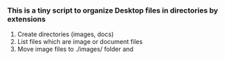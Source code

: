 ### This is a tiny script to organize Desktop files in directories by extensions
 1. Create directories (images, docs)
 2. List files which are image or document files
 3. Move image files to ./images/ folder and 
